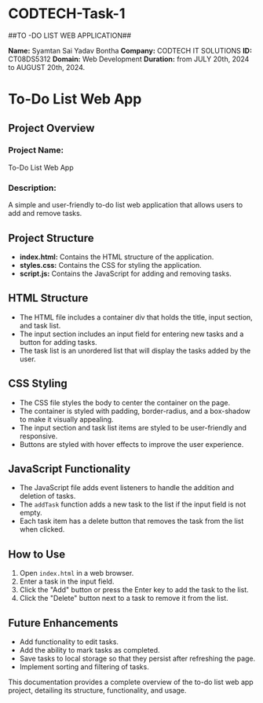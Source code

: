 # CODTECH-Task-1
##TO -DO LIST WEB APPLICATION##

**Name:** Syamtan Sai Yadav Bontha
**Company:** CODTECH IT SOLUTIONS
**ID:** CT08DS5312
**Domain:** Web Development
**Duration:** from JULY 20th, 2024 to AUGUST 20th, 2024.

# To-Do List Web App

## Project Overview

### Project Name:
To-Do List Web App

### Description:
A simple and user-friendly to-do list web application that allows users to add and remove tasks.

## Project Structure

- **index.html:** Contains the HTML structure of the application.
- **styles.css:** Contains the CSS for styling the application.
- **script.js:** Contains the JavaScript for adding and removing tasks.

## HTML Structure

- The HTML file includes a container div that holds the title, input section, and task list.
- The input section includes an input field for entering new tasks and a button for adding tasks.
- The task list is an unordered list that will display the tasks added by the user.

## CSS Styling

- The CSS file styles the body to center the container on the page.
- The container is styled with padding, border-radius, and a box-shadow to make it visually appealing.
- The input section and task list items are styled to be user-friendly and responsive.
- Buttons are styled with hover effects to improve the user experience.

## JavaScript Functionality

- The JavaScript file adds event listeners to handle the addition and deletion of tasks.
- The `addTask` function adds a new task to the list if the input field is not empty.
- Each task item has a delete button that removes the task from the list when clicked.

## How to Use

1. Open `index.html` in a web browser.
2. Enter a task in the input field.
3. Click the "Add" button or press the Enter key to add the task to the list.
4. Click the "Delete" button next to a task to remove it from the list.

## Future Enhancements

- Add functionality to edit tasks.
- Add the ability to mark tasks as completed.
- Save tasks to local storage so that they persist after refreshing the page.
- Implement sorting and filtering of tasks.

This documentation provides a complete overview of the to-do list web app project, detailing its structure, functionality, and usage.
